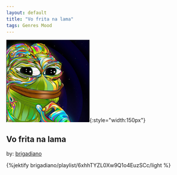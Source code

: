 ```yaml
---
layout: default
title: "Vo frita na lama"
tags: Genres Mood
---
```

![Pepe](/assets/img/lama.png){:style="width:150px"}
## Vo frita na lama
by: [brigadiano](https://open.spotify.com/user/brigadiano)



{%jektify brigadiano/playlist/6xhhTYZL0Xw9Q1o4EuzSCc/light %}